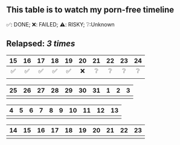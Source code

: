 ## This table is to watch my porn-free timeline
✅: DONE; ❌: FAILED; ⚠️: RISKY; ❔:Unknown
## **Relapsed**: *3 times*

| 15  | 16  | 17  | 18  | 19  | 20  | 21  | 22  | 23  | 24  |
| :-: | :-: | :-: | :-: | :-: | :-: | :-: | :-: | :-: | :-: |
|  ✅  |  ✅  |  ✅  |  ✅  |  ✅  |  ❌  |  ❔  |  ❔  |  ❔  |  ❔  |
|     |     |     |     |     |     |     |     |     |     |

| 25  | 26  | 27  | 28  | 29  | 30  | 31  |  1  |  2  |  3  |
| :-: | :-: | :-: | :-: | :-: | :-: | :-: | :-: | :-: | :-: |
|     |     |     |     |     |     |     |     |     |     |

|  4  |  5  |  6  |  7  |  8  |  9  | 10  | 11  | 12  | 13  |
| :-: | :-: | :-: | :-: | :-: | :-: | :-: | :-: | :-: | :-: |
|     |     |     |     |     |     |     |     |     |     |

| 14  | 15  | 16  | 17  | 18  | 19  | 20  | 21  | 22  | 23  |
| :-: | :-: | :-: | :-: | :-: | :-: | :-: | :-: | :-: | :-: |
|     |     |     |     |     |     |     |     |     |     |
